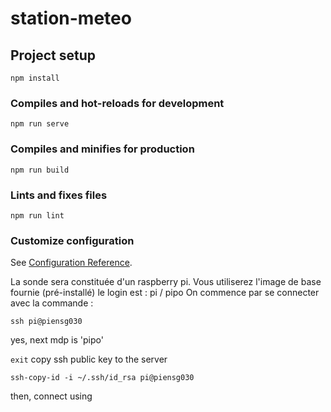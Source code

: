 # station-meteo

## Project setup
```
npm install
```

### Compiles and hot-reloads for development
```
npm run serve
```

### Compiles and minifies for production
```
npm run build
```

### Lints and fixes files
```
npm run lint
```

### Customize configuration
See [Configuration Reference](https://cli.vuejs.org/config/).

La sonde sera constituée d'un raspberry pi. Vous utiliserez l'image de base fournie (pré-installé) le login est : pi / pipo
On commence par se connecter avec la commande :
```
ssh pi@piensg030
```
yes, next mdp is 'pipo'

```exit```
copy ssh public key to the server 

```ssh-copy-id -i ~/.ssh/id_rsa pi@piensg030```

then, connect using 
```ssh pi@piensg030
```
